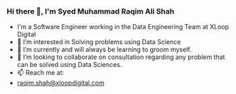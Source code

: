 ### Hi there 👋, I'm Syed Muhammad Raqim Ali Shah

- I'm a Software Engineer working in the Data Engineering Team at XLoop Digital
- 👀 I’m interested in Solving problems using Data Science
- 🌱 I’m currently and will always be learning to groom myself.
- 💞️ I’m looking to collaborate on consultation regarding any problem that can be solved using Data Sciences.
- 📫 Reach me at:
- raqim.shah@xloopdigital.com

<!--
**MuhammadRaqimShah2303008KHIDEG/MuhammadRaqimShah2303008KHIDEG** is a ✨ _special_ ✨ repository because its `README.md` (this file) appears on your GitHub profile.

Here are some ideas to get you started:

- 🔭 I’m currently working on ...
- 🌱 I’m currently learning ...
- 👯 I’m looking to collaborate on ...
- 🤔 I’m looking for help with ...
- 💬 Ask me about ...
- 📫 How to reach me: ...
- 😄 Pronouns: ...
- ⚡ Fun fact: ...
-->
